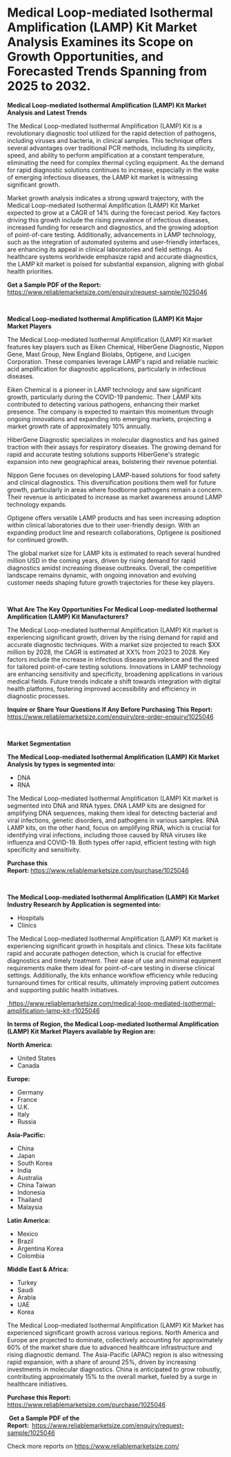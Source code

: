 <p><h1>Medical Loop-mediated Isothermal Amplification (LAMP) Kit Market Analysis Examines its Scope on Growth Opportunities, and Forecasted Trends Spanning from 2025 to 2032.</h1></p><p><strong>Medical Loop-mediated Isothermal Amplification (LAMP) Kit Market Analysis and Latest Trends</strong></p>
<p><p>The Medical Loop-mediated Isothermal Amplification (LAMP) Kit is a revolutionary diagnostic tool utilized for the rapid detection of pathogens, including viruses and bacteria, in clinical samples. This technique offers several advantages over traditional PCR methods, including its simplicity, speed, and ability to perform amplification at a constant temperature, eliminating the need for complex thermal cycling equipment. As the demand for rapid diagnostic solutions continues to increase, especially in the wake of emerging infectious diseases, the LAMP kit market is witnessing significant growth.</p><p>Market growth analysis indicates a strong upward trajectory, with the Medical Loop-mediated Isothermal Amplification (LAMP) Kit Market expected to grow at a CAGR of 14% during the forecast period. Key factors driving this growth include the rising prevalence of infectious diseases, increased funding for research and diagnostics, and the growing adoption of point-of-care testing. Additionally, advancements in LAMP technology, such as the integration of automated systems and user-friendly interfaces, are enhancing its appeal in clinical laboratories and field settings. As healthcare systems worldwide emphasize rapid and accurate diagnostics, the LAMP kit market is poised for substantial expansion, aligning with global health priorities.</p></p>
<p><strong>Get a Sample PDF of the Report:&nbsp;</strong> <a href="https://www.reliablemarketsize.com/enquiry/request-sample/1025046?utm_campaign=2442&utm_medium=2&utm_source=Github&utm_content=ia&utm_term=22032025&utm_id=medical-loop-mediated-isothermal-amplification-lamp-kit">https://www.reliablemarketsize.com/enquiry/request-sample/1025046</a></p>
<p>&nbsp;</p>
<p><strong>Medical Loop-mediated Isothermal Amplification (LAMP) Kit Major Market Players</strong></p>
<p><p>The Medical Loop-mediated Isothermal Amplification (LAMP) Kit market features key players such as Eiken Chemical, HiberGene Diagnostic, Nippon Gene, Mast Group, New England Biolabs, Optigene, and Lucigen Corporation. These companies leverage LAMP's rapid and reliable nucleic acid amplification for diagnostic applications, particularly in infectious diseases.</p><p>Eiken Chemical is a pioneer in LAMP technology and saw significant growth, particularly during the COVID-19 pandemic. Their LAMP kits contributed to detecting various pathogens, enhancing their market presence. The company is expected to maintain this momentum through ongoing innovations and expanding into emerging markets, projecting a market growth rate of approximately 10% annually.</p><p>HiberGene Diagnostic specializes in molecular diagnostics and has gained traction with their assays for respiratory diseases. The growing demand for rapid and accurate testing solutions supports HiberGene's strategic expansion into new geographical areas, bolstering their revenue potential.</p><p>Nippon Gene focuses on developing LAMP-based solutions for food safety and clinical diagnostics. This diversification positions them well for future growth, particularly in areas where foodborne pathogens remain a concern. Their revenue is anticipated to increase as market awareness around LAMP technology expands.</p><p>Optigene offers versatile LAMP products and has seen increasing adoption within clinical laboratories due to their user-friendly design. With an expanding product line and research collaborations, Optigene is positioned for continued growth.</p><p>The global market size for LAMP kits is estimated to reach several hundred million USD in the coming years, driven by rising demand for rapid diagnostics amidst increasing disease outbreaks. Overall, the competitive landscape remains dynamic, with ongoing innovation and evolving customer needs shaping future growth trajectories for these key players.</p></p>
<p>&nbsp;</p>
<p><strong>What Are The Key Opportunities For Medical Loop-mediated Isothermal Amplification (LAMP) Kit Manufacturers?</strong></p>
<p><p>The Medical Loop-mediated Isothermal Amplification (LAMP) Kit market is experiencing significant growth, driven by the rising demand for rapid and accurate diagnostic techniques. With a market size projected to reach $XX million by 2028, the CAGR is estimated at XX% from 2023 to 2028. Key factors include the increase in infectious disease prevalence and the need for tailored point-of-care testing solutions. Innovations in LAMP technology are enhancing sensitivity and specificity, broadening applications in various medical fields. Future trends indicate a shift towards integration with digital health platforms, fostering improved accessibility and efficiency in diagnostic processes.</p></p>
<p><strong>Inquire or Share Your Questions If Any Before Purchasing This Report:</strong> <a href="https://www.reliablemarketsize.com/enquiry/pre-order-enquiry/1025046?utm_campaign=2442&utm_medium=2&utm_source=Github&utm_content=ia&utm_term=22032025&utm_id=medical-loop-mediated-isothermal-amplification-lamp-kit">https://www.reliablemarketsize.com/enquiry/pre-order-enquiry/1025046</a></p>
<p>&nbsp;</p>
<p><strong>Market Segmentation</strong></p>
<p><strong>The Medical Loop-mediated Isothermal Amplification (LAMP) Kit Market Analysis by types is segmented into:</strong></p>
<p><ul><li>DNA</li><li>RNA</li></ul></p>
<p><p>The Medical Loop-mediated Isothermal Amplification (LAMP) Kit market is segmented into DNA and RNA types. DNA LAMP kits are designed for amplifying DNA sequences, making them ideal for detecting bacterial and viral infections, genetic disorders, and pathogens in various samples. RNA LAMP kits, on the other hand, focus on amplifying RNA, which is crucial for identifying viral infections, including those caused by RNA viruses like influenza and COVID-19. Both types offer rapid, efficient testing with high specificity and sensitivity.</p></p>
<p><strong>Purchase this Report:&nbsp;</strong><a href="https://www.reliablemarketsize.com/purchase/1025046?utm_campaign=2442&utm_medium=2&utm_source=Github&utm_content=ia&utm_term=22032025&utm_id=medical-loop-mediated-isothermal-amplification-lamp-kit">https://www.reliablemarketsize.com/purchase/1025046</a></p>
<p>&nbsp;</p>
<p><strong>The Medical Loop-mediated Isothermal Amplification (LAMP) Kit Market Industry Research by Application is segmented into:</strong></p>
<p><ul><li>Hospitals</li><li>Clinics</li></ul></p>
<p><p>The Medical Loop-mediated Isothermal Amplification (LAMP) Kit market is experiencing significant growth in hospitals and clinics. These kits facilitate rapid and accurate pathogen detection, which is crucial for effective diagnostics and timely treatment. Their ease of use and minimal equipment requirements make them ideal for point-of-care testing in diverse clinical settings. Additionally, the kits enhance workflow efficiency while reducing turnaround times for critical results, ultimately improving patient outcomes and supporting public health initiatives.</p></p>
<p><a href="https://www.reliablemarketsize.com/medical-loop-mediated-isothermal-amplification-lamp-kit-r1025046?utm_campaign=2442&utm_medium=2&utm_source=Github&utm_content=ia&utm_term=22032025&utm_id=medical-loop-mediated-isothermal-amplification-lamp-kit">&nbsp;https://www.reliablemarketsize.com/medical-loop-mediated-isothermal-amplification-lamp-kit-r1025046</a></p>
<p><strong>In terms of Region, the Medical Loop-mediated Isothermal Amplification (LAMP) Kit Market Players available by Region are:</strong></p>
<p>
    <p> <strong> North America: </strong>
        <ul>
            <li>United States</li>
            <li>Canada</li>
        </ul>
        </p> 
    <p> <strong> Europe: </strong>
        <ul>
            <li>Germany</li>
            <li>France</li>
            <li>U.K.</li>
            <li>Italy</li>
            <li>Russia</li>
        </ul>
        </p> 
    <p> <strong> Asia-Pacific: </strong>
        <ul>
            <li>China</li>
            <li>Japan</li>
            <li>South Korea</li>
            <li>India</li>
            <li>Australia</li>
            <li>China Taiwan</li>
            <li>Indonesia</li>
            <li>Thailand</li>
            <li>Malaysia</li>
        </ul>
        </p> 
    <p> <strong> Latin America: </strong>
        <ul>
            <li>Mexico</li>
            <li>Brazil</li>
            <li>Argentina Korea</li>
            <li>Colombia</li>
        </ul>
        </p> 
    <p> <strong> Middle East & Africa: </strong>
        <ul>
            <li>Turkey</li>
            <li>Saudi</li>
            <li>Arabia</li>
            <li>UAE</li>
            <li>Korea</li>
        </ul>
    </p>
    </p>
<p><p>The Medical Loop-mediated Isothermal Amplification (LAMP) Kit Market has experienced significant growth across various regions. North America and Europe are projected to dominate, collectively accounting for approximately 60% of the market share due to advanced healthcare infrastructure and rising diagnostic demand. The Asia-Pacific (APAC) region is also witnessing rapid expansion, with a share of around 25%, driven by increasing investments in molecular diagnostics. China is anticipated to grow robustly, contributing approximately 15% to the overall market, fueled by a surge in healthcare initiatives.</p></p>
<p><strong>Purchase this Report: </strong><a href="https://www.reliablemarketsize.com/purchase/1025046?utm_campaign=2442&utm_medium=2&utm_source=Github&utm_content=ia&utm_term=22032025&utm_id=medical-loop-mediated-isothermal-amplification-lamp-kit">https://www.reliablemarketsize.com/purchase/1025046</a></p>
<p>&nbsp;<strong>Get a Sample PDF of the Report:&nbsp;&nbsp;</strong><a href="https://www.reliablemarketsize.com/enquiry/request-sample/1025046?utm_campaign=2442&utm_medium=2&utm_source=Github&utm_content=ia&utm_term=22032025&utm_id=medical-loop-mediated-isothermal-amplification-lamp-kit">https://www.reliablemarketsize.com/enquiry/request-sample/1025046</a></p>
<p><strong></strong></p>
<p>Check more reports on <a href="https://www.reliablemarketsize.com/?utm_campaign=2442&utm_medium=2&utm_source=Github&utm_content=ia&utm_term=22032025&utm_id=medical-loop-mediated-isothermal-amplification-lamp-kit">https://www.reliablemarketsize.com/</a></p>